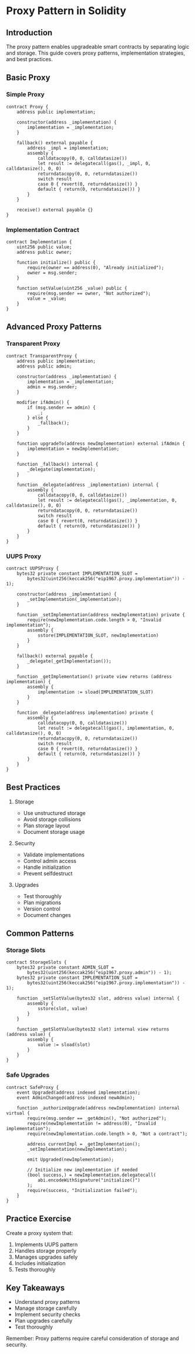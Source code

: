 # Proxy Pattern in Solidity

## Introduction

The proxy pattern enables upgradeable smart contracts by separating logic and storage. This guide covers proxy patterns, implementation strategies, and best practices.

## Basic Proxy

### Simple Proxy
```solidity
contract Proxy {
    address public implementation;
    
    constructor(address _implementation) {
        implementation = _implementation;
    }
    
    fallback() external payable {
        address _impl = implementation;
        assembly {
            calldatacopy(0, 0, calldatasize())
            let result := delegatecall(gas(), _impl, 0, calldatasize(), 0, 0)
            returndatacopy(0, 0, returndatasize())
            switch result
            case 0 { revert(0, returndatasize()) }
            default { return(0, returndatasize()) }
        }
    }
    
    receive() external payable {}
}
```

### Implementation Contract
```solidity
contract Implementation {
    uint256 public value;
    address public owner;
    
    function initialize() public {
        require(owner == address(0), "Already initialized");
        owner = msg.sender;
    }
    
    function setValue(uint256 _value) public {
        require(msg.sender == owner, "Not authorized");
        value = _value;
    }
}
```

## Advanced Proxy Patterns

### Transparent Proxy
```solidity
contract TransparentProxy {
    address public implementation;
    address public admin;
    
    constructor(address _implementation) {
        implementation = _implementation;
        admin = msg.sender;
    }
    
    modifier ifAdmin() {
        if (msg.sender == admin) {
            _;
        } else {
            _fallback();
        }
    }
    
    function upgradeTo(address newImplementation) external ifAdmin {
        implementation = newImplementation;
    }
    
    function _fallback() internal {
        _delegate(implementation);
    }
    
    function _delegate(address _implementation) internal {
        assembly {
            calldatacopy(0, 0, calldatasize())
            let result := delegatecall(gas(), _implementation, 0, calldatasize(), 0, 0)
            returndatacopy(0, 0, returndatasize())
            switch result
            case 0 { revert(0, returndatasize()) }
            default { return(0, returndatasize()) }
        }
    }
}
```

### UUPS Proxy
```solidity
contract UUPSProxy {
    bytes32 private constant IMPLEMENTATION_SLOT = 
        bytes32(uint256(keccak256("eip1967.proxy.implementation")) - 1);
        
    constructor(address _implementation) {
        _setImplementation(_implementation);
    }
    
    function _setImplementation(address newImplementation) private {
        require(newImplementation.code.length > 0, "Invalid implementation");
        assembly {
            sstore(IMPLEMENTATION_SLOT, newImplementation)
        }
    }
    
    fallback() external payable {
        _delegate(_getImplementation());
    }
    
    function _getImplementation() private view returns (address implementation) {
        assembly {
            implementation := sload(IMPLEMENTATION_SLOT)
        }
    }
    
    function _delegate(address implementation) private {
        assembly {
            calldatacopy(0, 0, calldatasize())
            let result := delegatecall(gas(), implementation, 0, calldatasize(), 0, 0)
            returndatacopy(0, 0, returndatasize())
            switch result
            case 0 { revert(0, returndatasize()) }
            default { return(0, returndatasize()) }
        }
    }
}
```

## Best Practices

1. Storage
   - Use unstructured storage
   - Avoid storage collisions
   - Plan storage layout
   - Document storage usage

2. Security
   - Validate implementations
   - Control admin access
   - Handle initialization
   - Prevent selfdestruct

3. Upgrades
   - Test thoroughly
   - Plan migrations
   - Version control
   - Document changes

## Common Patterns

### Storage Slots
```solidity
contract StorageSlots {
    bytes32 private constant ADMIN_SLOT = 
        bytes32(uint256(keccak256("eip1967.proxy.admin")) - 1);
    bytes32 private constant IMPLEMENTATION_SLOT = 
        bytes32(uint256(keccak256("eip1967.proxy.implementation")) - 1);
    
    function _setSlotValue(bytes32 slot, address value) internal {
        assembly {
            sstore(slot, value)
        }
    }
    
    function _getSlotValue(bytes32 slot) internal view returns (address value) {
        assembly {
            value := sload(slot)
        }
    }
}
```

### Safe Upgrades
```solidity
contract SafeProxy {
    event Upgraded(address indexed implementation);
    event AdminChanged(address indexed newAdmin);
    
    function _authorizeUpgrade(address newImplementation) internal virtual {
        require(msg.sender == _getAdmin(), "Not authorized");
        require(newImplementation != address(0), "Invalid implementation");
        require(newImplementation.code.length > 0, "Not a contract");
        
        address currentImpl = _getImplementation();
        _setImplementation(newImplementation);
        
        emit Upgraded(newImplementation);
        
        // Initialize new implementation if needed
        (bool success,) = newImplementation.delegatecall(
            abi.encodeWithSignature("initialize()")
        );
        require(success, "Initialization failed");
    }
}
```

## Practice Exercise

Create a proxy system that:
1. Implements UUPS pattern
2. Handles storage properly
3. Manages upgrades safely
4. Includes initialization
5. Tests thoroughly

## Key Takeaways

- Understand proxy patterns
- Manage storage carefully
- Implement security checks
- Plan upgrades carefully
- Test thoroughly

Remember: Proxy patterns require careful consideration of storage and security. 